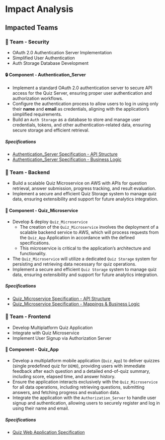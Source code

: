 # Impact Analysis

## Impacted Teams

### 👥 Team - Security
- OAuth 2.0 Authentication Server Implementation
- Simplified User Authentication
- Auth Storage Database Development

#### 🔒 Component - Authentication_Server
- Implement a standard OAuth 2.0 authentication server to secure API access for the Quiz Server, ensuring proper user authentication and authorization workflows.
- Configure the authentication process to allow users to log in using only their **name** and **email** as credentials, aligning with the application’s simplified requirements.
- Build an `Auth Storage` as a database to store and manage user credentials, tokens, and other authentication-related data, ensuring secure storage and efficient retrieval.

##### Specifications
- [Authentication_Server Specification - API Structure](../../specifications/authentication_server_spec/authentication_server-openapi.yaml)
- [Authentication_Server Specification - Business Logic](../../specifications/authentication_server_spec/authentication_server.md)

### 👥 Team - Backend
- Build a scalable Quiz Microservice on AWS with APIs for question retrieval, answer submission, progress tracking, and result evaluation.
- Implement a secure and efficient Quiz Storage system to manage quiz data, ensuring extensibility and support for future analytics integration.

#### 📡 Component - Quiz_Microservice
- Develop & deploy `Quiz_Microservice`
  - The creation of the `Quiz_Microservice` involves the deployment of a scalable backend service to AWS, which will process requests from the `Quiz_App` Application in accordance with the defined specifications.
  - This microservice is critical to the application’s architecture and functionality.
- The `Quiz_Microservice` will utilize a dedicated `Quiz Storage` system for persisting and retrieving data necessary for quiz operations.
- Implement a secure and efficient `Quiz Storage` system to manage quiz data, ensuring extensibility and support for future analytics integration.

##### Specifications
- [Quiz_Microservice Specification - API Structure](../../specifications/quiz_backend_spec/quiz-openapi.yaml)
- [Quiz_Microservice Specification - Mappings & Business Logic](../../specifications/quiz_backend_spec/quiz_backend_spec.md)

### 👥 Team - Frontend
- Develop Multiplatform Quiz Application
- Integrate with Quiz Microservice
- Implement User Signup via Authorization Server

#### 📱 Component - Quiz_App
- Develop a multiplatform mobile application (`Quiz_App`) to deliver quizzes (single predefined quiz for `DEMO`), providing users with immediate feedback after each question and a detailed end-of-quiz summary, including score, elapsed time, and answer history.
- Ensure the application interacts exclusively with the `Quiz_Microservice` for all data operations, including retrieving questions, submitting answers, and fetching progress and evaluation data.
- Integrate the application with the `Authorization_Server` to handle user signup and authentication, allowing users to securely register and log in using their name and email.

##### Specifications
- [Quiz Web Application Specification](../../specifications/quiz_frontend_spec/quiz_frontend_spec.md)